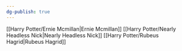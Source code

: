 ```yaml
---
dg-publish: true
---
```

[[Harry Potter/Ernie Mcmillan\|Ernie Mcmillan]]
[[Harry Potter/Nearly Headless Nick\|Nearly Headless Nick]]
[[Harry Potter/Rubeus Hagrid\|Rubeus Hagrid]]
